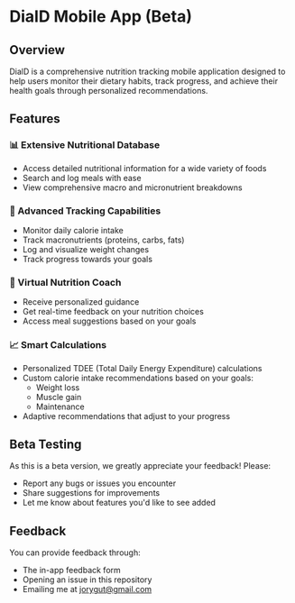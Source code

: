 # DialD Mobile App (Beta)

## Overview
DialD is a comprehensive nutrition tracking mobile application designed to help users monitor their dietary habits, track progress, and achieve their health goals through personalized recommendations.

## Features
### 📊 Extensive Nutritional Database
- Access detailed nutritional information for a wide variety of foods
- Search and log meals with ease
- View comprehensive macro and micronutrient breakdowns

### 🎯 Advanced Tracking Capabilities
- Monitor daily calorie intake
- Track macronutrients (proteins, carbs, fats)
- Log and visualize weight changes
- Track progress towards your goals

### 🤖 Virtual Nutrition Coach
- Receive personalized guidance
- Get real-time feedback on your nutrition choices
- Access meal suggestions based on your goals

### 📈 Smart Calculations
- Personalized TDEE (Total Daily Energy Expenditure) calculations
- Custom calorie intake recommendations based on your goals:
  - Weight loss
  - Muscle gain
  - Maintenance
- Adaptive recommendations that adjust to your progress

## Beta Testing
As this is a beta version, we greatly appreciate your feedback! Please:
- Report any bugs or issues you encounter
- Share suggestions for improvements
- Let me know about features you'd like to see added

## Feedback
You can provide feedback through:
- The in-app feedback form
- Opening an issue in this repository
- Emailing me at jorygut@gmail.com

